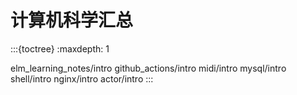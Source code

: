 # 计算机科学汇总

:::{toctree}
:maxdepth: 1

elm_learning_notes/intro
github_actions/intro
midi/intro
mysql/intro
shell/intro
nginx/intro
actor/intro
:::